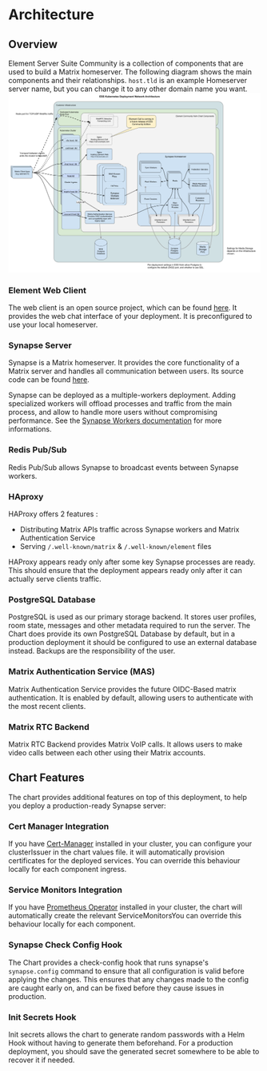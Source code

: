 <!--
Copyright 2025 New Vector Ltd

SPDX-License-Identifier: AGPL-3.0-only
-->

# Architecture

## Overview

Element Server Suite Community is a collection of components that are used to build a Matrix homeserver. The following diagram shows the main components and their relationships. `host.tld` is an example Homeserver server name, but you can change it to any other domain name you want.
![Architecture](./assets/images/Architecture.png)

### Element Web Client

The web client is an open source project, which can be found [here](https://github.com/element-hq/element-web). It provides the web chat interface of your deployment. It is preconfigured to use your local homeserver.

### Synapse Server

Synapse is a Matrix homeserver. It provides the core functionality of a Matrix server and handles all communication between users. Its source code can be found [here](https://github.com/element-hq/synapse).

Synapse can be deployed as a multiple-workers deployment. Adding specialized workers will offload processes and traffic from the main process, and allow to handle more users without compromising performance. See the [Synapse Workers documentation](https://github.com/element-hq/synapse/blob/develop/docs/workers.md) for more informations.

### Redis Pub/Sub

Redis Pub/Sub allows Synapse to broadcast events between Synapse workers.

### HAproxy

HAProxy offers 2 features :
- Distributing Matrix APIs traffic across Synapse workers and Matrix Authentication Service
- Serving `/.well-known/matrix` & `/.well-known/element` files

HAProxy appears ready only after some key Synapse processes are ready. This should ensure that the deployment appears ready only after it can actually serve clients traffic.

### PostgreSQL Database

PostgreSQL is used as our primary storage backend. It stores user profiles, room state, messages and other metadata required to run the server. The Chart does provide its own PostgreSQL Database by default, but in a production deployment it should be configured to use an external database instead. Backups are the responsibility of the user.

### Matrix Authentication Service (MAS)

Matrix Authentication Service provides the future OIDC-Based matrix authentication. It is enabled by default, allowing users to authenticate with the most recent clients.

### Matrix RTC Backend

Matrix RTC Backend provides Matrix VoIP calls. It allows users to make video calls between each other using their Matrix accounts.

## Chart Features

The chart provides additional features on top of this deployment, to help you deploy a production-ready Synapse server:

### Cert Manager Integration

If you have [Cert-Manager](https://cert-manager.io/) installed in your cluster, you can configure your clusterIssuer in the chart values file. it will automatically provision certificates for the deployed services. You can override this behaviour locally for each component ingress.

### Service Monitors Integration

If you have [Prometheus Operator](https://github.com/prometheus-operator/prometheus-operator) installed in your cluster, the chart will automatically create the relevant ServiceMonitorsYou can override this behaviour locally for each component.

### Synapse Check Config Hook

The Chart provides a check-config hook that runs synapse's `synapse.config` command to ensure that all configuration is valid before applying the changes. This ensures that any changes made to the config are caught early on, and can be fixed before they cause issues in production.

### Init Secrets Hook

Init secrets allows the chart to generate random passwords with a Helm Hook without having to generate them beforehand. For a production deployment, you should save the generated secret somewhere to be able to recover it if needed.

